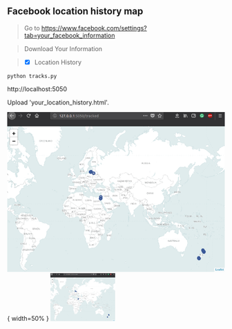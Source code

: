 ## Facebook location history map

> Go to https://www.facebook.com/settings?tab=your_facebook_information 

> Download Your Information 

> - [x] Location History

```
python tracks.py
```

http://localhost:5050


Upload 'your_location_history.html'.



![](tracked.png){ width=50% }
<img src="tracked.png" width="150"/>
